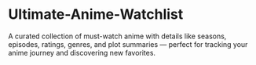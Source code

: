 # Ultimate-Anime-Watchlist
A curated collection of must-watch anime with details like seasons, episodes, ratings, genres, and plot summaries — perfect for tracking your anime journey and discovering new favorites.
